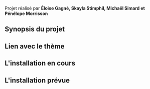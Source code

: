 Projet réalisé par **Éloise Gagné, Skayla Stimphil, Michaël Simard et Pénélope Morrisson**

<h2>Synopsis du projet</h2> 


<h2>Lien avec le thème</h2> 


<h2>L'installation en cours</h2> 


<h2>L'installation prévue</h2> 
